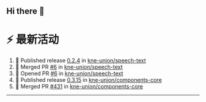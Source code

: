 ## Hi there 👋

<!--

**Here are some ideas to get you started:**

🙋‍♀️ A short introduction - what is your organization all about?
🌈 Contribution guidelines - how can the community get involved?
👩‍💻 Useful resources - where can the community find your docs? Is there anything else the community should know?
🍿 Fun facts - what does your team eat for breakfast?
🧙 Remember, you can do mighty things with the power of [Markdown](https://docs.github.com/github/writing-on-github/getting-started-with-writing-and-formatting-on-github/basic-writing-and-formatting-syntax)
-->


# ⚡ 最新活动

<!--START_SECTION:activity-->
1. 🚀 Published release [0.2.4](https://github.com/kne-union/speech-text/releases/tag/0.2.4) in [kne-union/speech-text](https://github.com/kne-union/speech-text)
2. 🎉 Merged PR [#6](https://github.com/kne-union/speech-text/pull/6) in [kne-union/speech-text](https://github.com/kne-union/speech-text)
3. 💪 Opened PR [#6](https://github.com/kne-union/speech-text/pull/6) in [kne-union/speech-text](https://github.com/kne-union/speech-text)
4. 🚀 Published release [0.3.15](https://github.com/kne-union/components-core/releases/tag/0.3.15) in [kne-union/components-core](https://github.com/kne-union/components-core)
5. 🎉 Merged PR [#431](https://github.com/kne-union/components-core/pull/431) in [kne-union/components-core](https://github.com/kne-union/components-core)
<!--END_SECTION:activity-->

---
